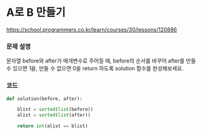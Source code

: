 # A로 B 만들기
https://school.programmers.co.kr/learn/courses/30/lessons/120886

### 문제 설명
문자열 before와 after가 매개변수로 주어질 때, before의 순서를 바꾸어 after를 만들 수 있으면 1을, 만들 수 없으면 0을 return 하도록 solution 함수를 완성해보세요.

### 코드
```python
def solution(before, after):

    blist = sorted(list(before))
    alist = sorted(list(after))

    return int(alist == blist)
```
